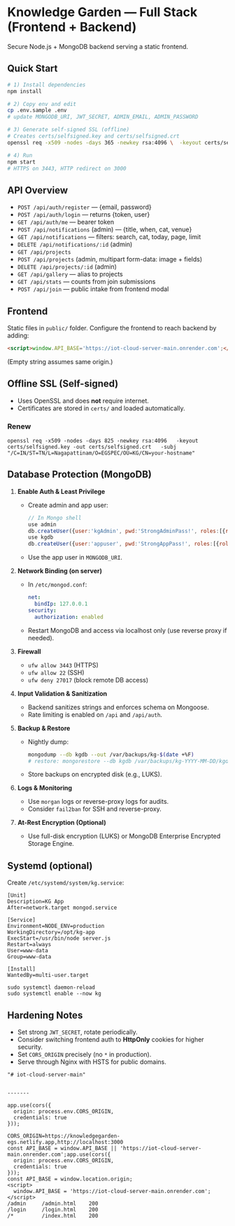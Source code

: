 # Knowledge Garden — Full Stack (Frontend + Backend)

Secure Node.js + MongoDB backend serving a static frontend.

## Quick Start

```bash
# 1) Install dependencies
npm install

# 2) Copy env and edit
cp .env.sample .env
# update MONGODB_URI, JWT_SECRET, ADMIN_EMAIL, ADMIN_PASSWORD

# 3) Generate self-signed SSL (offline)
# Creates certs/selfsigned.key and certs/selfsigned.crt
openssl req -x509 -nodes -days 365 -newkey rsa:4096 \  -keyout certs/selfsigned.key -out certs/selfsigned.crt \  -subj "/C=IN/ST=TN/L=Nagapattinam/O=EGSPEC/OU=KG/CN=localhost"

# 4) Run
npm start
# HTTPS on 3443, HTTP redirect on 3000
```

## API Overview

- `POST /api/auth/register` — {email, password}
- `POST /api/auth/login` — returns {token, user}
- `GET /api/auth/me` — bearer token
- `POST /api/notifications` (admin) — {title, when, cat, venue}
- `GET /api/notifications` — filters: search, cat, today, page, limit
- `DELETE /api/notifications/:id` (admin)
- `GET /api/projects`
- `POST /api/projects` (admin, multipart form-data: image + fields)
- `DELETE /api/projects/:id` (admin)
- `GET /api/gallery` — alias to projects
- `GET /api/stats` — counts from join submissions
- `POST /api/join` — public intake from frontend modal

## Frontend

Static files in `public/` folder. Configure the frontend to reach backend by adding:

```html
<script>window.API_BASE='https://iot-cloud-server-main.onrender.com';</script>
```

(Empty string assumes same origin.)

## Offline SSL (Self-signed)

- Uses OpenSSL and does **not** require internet.
- Certificates are stored in `certs/` and loaded automatically.

### Renew

```
openssl req -x509 -nodes -days 825 -newkey rsa:4096   -keyout certs/selfsigned.key -out certs/selfsigned.crt   -subj "/C=IN/ST=TN/L=Nagapattinam/O=EGSPEC/OU=KG/CN=your-hostname"
```

## Database Protection (MongoDB)

1. **Enable Auth & Least Privilege**
   - Create admin and app user:
     ```js
     // In Mongo shell
     use admin
     db.createUser({user:'kgAdmin', pwd:'StrongAdminPass!', roles:[{role:'userAdminAnyDatabase', db:'admin'}, 'readWriteAnyDatabase']})
     use kgdb
     db.createUser({user:'appuser', pwd:'StrongAppPass!', roles:[{role:'readWrite', db:'kgdb'}]})
     ```
   - Use the app user in `MONGODB_URI`.

2. **Network Binding (on server)**
   - In `/etc/mongod.conf`:
     ```yaml
     net:
       bindIp: 127.0.0.1
     security:
       authorization: enabled
     ```
   - Restart MongoDB and access via localhost only (use reverse proxy if needed).

3. **Firewall**
   - `ufw allow 3443` (HTTPS)
   - `ufw allow 22` (SSH)
   - `ufw deny 27017` (block remote DB access)

4. **Input Validation & Sanitization**
   - Backend sanitizes strings and enforces schema on Mongoose.
   - Rate limiting is enabled on `/api` and `/api/auth`.

5. **Backup & Restore**
   - Nightly dump:
     ```bash
     mongodump --db kgdb --out /var/backups/kg-$(date +%F)
     # restore: mongorestore --db kgdb /var/backups/kg-YYYY-MM-DD/kgdb
     ```
   - Store backups on encrypted disk (e.g., LUKS).

6. **Logs & Monitoring**
   - Use `morgan` logs or reverse-proxy logs for audits.
   - Consider `fail2ban` for SSH and reverse-proxy.

7. **At-Rest Encryption (Optional)**
   - Use full-disk encryption (LUKS) or MongoDB Enterprise Encrypted Storage Engine.

## Systemd (optional)

Create `/etc/systemd/system/kg.service`:

```
[Unit]
Description=KG App
After=network.target mongod.service

[Service]
Environment=NODE_ENV=production
WorkingDirectory=/opt/kg-app
ExecStart=/usr/bin/node server.js
Restart=always
User=www-data
Group=www-data

[Install]
WantedBy=multi-user.target
```

```
sudo systemctl daemon-reload
sudo systemctl enable --now kg
```

## Hardening Notes

- Set strong `JWT_SECRET`, rotate periodically.
- Consider switching frontend auth to **HttpOnly** cookies for higher security.
- Set `CORS_ORIGIN` precisely (no `*` in production).
- Serve through Nginx with HSTS for public domains.
```)
"# iot-cloud-server-main" 


-------

app.use(cors({
  origin: process.env.CORS_ORIGIN,
  credentials: true
}));

CORS_ORIGIN=https://knowledgegarden-egs.netlify.app,http://localhost:3000
const API_BASE = window.API_BASE || 'https://iot-cloud-server-main.onrender.com';app.use(cors({
  origin: process.env.CORS_ORIGIN,
  credentials: true
}));
const API_BASE = window.location.origin;
<script>
  window.API_BASE = 'https://iot-cloud-server-main.onrender.com';
</script>
/admin     /admin.html    200
/login     /login.html    200
/*         /index.html    200

